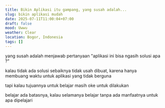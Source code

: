 ```yaml
---
title: Bikin Aplikasi itu gampang, yang susah adalah...
slug: bikin aplikasi mudah
date: 2025-07-11T11:00:04+07:00
draft: false
mood: Uwwu
weather: Clear
location: Bogor, Indonesia
tags: []
---
```


yang susah adalah menjawab pertanyaan "aplikasi ini bisa ngasih solusi apa ?"

kalau tidak ada solusi sebaiknya tidak usah dibuat, karena hanya membuang waktu untuk aplikasi yang tidak berguna

tapi kalau tujuannya untuk belajar masih oke untuk dilakukan

belajar ada batasnya, kalau selamanya belajar tanpa ada manfaatnya untuk apa dipelajari